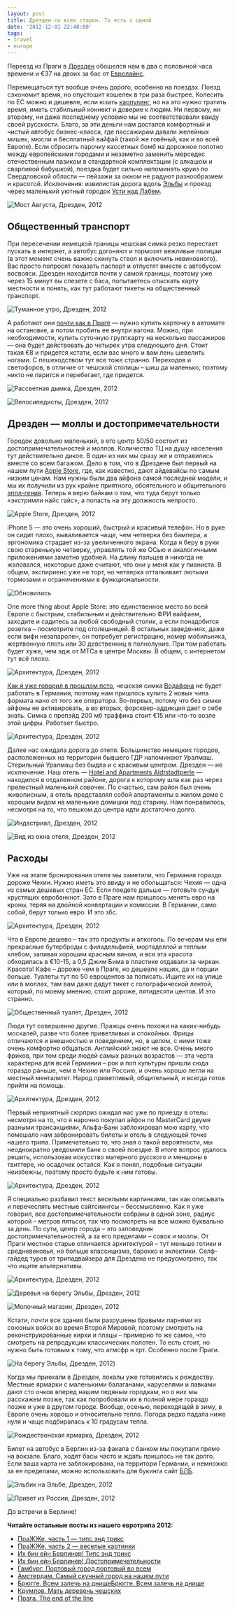 ```yaml
---
layout: post
title: Дрезден со всех сторон. То есть с одной
date: '2012-12-01 22:48:00'
tags:
- travel
- europe
---
```


Переезд из Праги в [Дрезден](http://en.wikipedia.org/wiki/Dresden) обошелся нам в два с половиной часа времени и&nbsp;€37 на двоих за бас от [Евролайнс](http://www.eurolines.com/en/).

Перемещаться тут вообще очень дорого, особенно на поездах. Поезд сэкономит время, но опустошит кошелек в три раза быстрее. Колесить по ЕС можно и дешевле, если юзать [карпулинг](http://www.carpooling.com/us/), но на это нужно тратить время, иметь стабильный коннект и доверие к людям. Ни первому, ни второму, ни даже последнему условию мы не соответствовали ввиду своей русскости. Благо, за эти деньги нам достался комфортный и чистый автобус бизнес-класса, где пассажирам давали желейных мишек, мюсли и бесплатный вайфай (такой же говёный, как и во всей Европе).&nbsp;Если сбросить парочку кассетных бомб на дорожное полотно между европейскими городами и незаметно заменить мерседес отечественным пазиком в стандартной комплектации (с алкашом и сварливой бабушкой), поездка будет сильно напоминать круиз по Свердловской области — пейзажи за окном не радуют разнообразием и красотой. Исключения: извилистая дорога вдоль [Эльбы](http://en.wikipedia.org/wiki/Elbe) и проезд через маленький уютный городок [Усти над Лабем](http://en.wikipedia.org/wiki/%C3%9Ast%C3%AD_nad_Labem).

![Мост Августа, Дрезден, 2012](/assets/images/2017/09/drsdn0.jpg)

## Общественный транспорт

При пересечении немецкой границы чешская симка резко перестает пускать в интернет, а автобус догоняют и тормозят вежливые полицаи (в этот момент очень важно скинуть ствол и включить невиновного). Вас просто попросят показать паспорт и отпустят вместе с автобусом восвояси. Дрезден находится почти у самой границы, поэтому уже через 15 минут вы слезете с баса, попытаетесь отыскать карту местности и понять, как тут работают тикеты на общественный транспорт.

![Туманное утро, Дрезден, 2012](/assets/images/2017/09/IMG_3492.jpg)

А работают они [почти как в Праге](http://shouldgo.ru/prague-t/ "ПраЖЖе, часть 1 — типс энд трикс") — нужно купить карточку в автомате на остановке, а потом пробить ее внутри вагона. Можно, при необходимости, купить суточную группкарту на несколько пассажиров — она будет действовать до четырех утра следующего дня. Стоит такая&nbsp;€8 и придется кстати, если вас много и вам лень шевелить ногами. С пешеходством тут все тоже странно. Переходов и светофоров, в отличие от чешской столицы – шиш да маленько, поэтому никто не парится и перебегает, где придется.

![Рассветная дымка, Дрезден, 2012](/assets/images/2017/09/IMG_3491.jpg)

![Велосипедисты, Дрезден, 2012](/assets/images/2017/09/IMG_3540.JPG)

## Дрезден — моллы и достопримечательности

Городок довольно маленький, а его центр 50/50 состоит из достопримечательностей и моллов. Количество ТЦ на душу населения тут действительно дикое. В один из них мы сразу же и отправились вместе со всем багажом. Дело в том, что в Дрездене был первый на нашем пути [Apple Store](http://www.apple.com/de/retail/altmarkt-galerie/), где, как известно, дают айдевайсы по самым низким ценам. Нам нужны были два айфона самой последней модели, и мы их получили из рук крайне приятного, обоятельного и общительного [эппл-гения](http://www.apple.com/retail/geniusbar/). Теперь я верю байкам о том, что туда берут только «экстримли найс гайс», а попасть на эту должность непросто.

![Apple Store, Дрезден, 2012](/assets/images/2017/09/IMG_3474.JPG)

iPhone 5 — это очень хороший, быстрый и красивый телефон. Но в руке он сидит плохо, вываливается чаще, чем четверка без бампера, а эргономика страдает из-за увеличенного экрана. Когда я беру в руки свою старенькую четверку, управлять той же ОСью и аналогичными приложениями заметно удобней. На длину пальцев я никогда не жаловался, некоторые даже считают, что они у меня как у пианиста. В общем, экспириенс уже не торт, но четверка отталкивает лютыми тормозами и ограничениями в функциональности.

![Обновились](/assets/images/2017/09/IMG_3478.JPG)

One more thing about Apple Store: это единственное место во всей Европе с быстрым, стабильным и действительно ФРИ вайфаем, заходите и садитесь за любой свободный столик, а если понадобится розетка – посмотрите под столешницей. В остальных заведениях, даже если вифи незапаролен, он потребует регистрацию, номер мобильника, жертвенную плоть или 30 девственниц в полнолуние. При том работать будет хуже, чем эдж от МТСа в центре Москвы. В общем, с интернетом тут всё плохо.

![Архитектура, Дрезден, 2012](/assets/images/2017/09/img_1338.jpg)

[Как я уже говорил в прошлом псто](http://shouldgo.ru/prague-sights/ "ПраЖЖе, часть 2 — веселые картинки"), чешская симка [Водафона](http://www.vodafone.com/content/index.html) не будет работать в Германии, поэтому нам пришлось купить 2 новых чипа формата нано от того же оператора. Во-первых, потому что без симки айфоны не активировать, а во вторых, форсквер-аддикция дает о себе знать. Симка с препэйд 200 мб траффика стоит&nbsp;€15 или что-то возле этой цифры. Работает быстро.

![Архитектура, Дрезден, 2012](/assets/images/2017/09/IMG_1345.jpg)

Далее нас ожидала дорога до отеля. Большинство немецких городов, расположенных на территории бывшего ГДР напоминают Уралмаш. Стерильный Уралмаш без быдла и с красивым центром. Дрезден — не исключение. Наш отель —&nbsp;[Hotel and Apartments Aldtstadtperle](http://www.altstadtperle.de/)&nbsp;— находился в отдаленном районе, дорога к которому шла как раз через прелестный маленький совочек. По счастью, сам район был очень живописным, а отель представлял собой апартаменты в жилом доме с хорошим видом на маленькие домишки под старину. Нам понравилось, несмотря на то, что пешком до центра идти достаточно долго.

![Индастриал, Дрезден, 2012](/assets/images/2017/09/IMG_3480.JPG)

![Вид из окна отеля, Дрезден, 2012](/assets/images/2017/09/IMG_3484.JPG)

## Расходы

Уже на этапе бронирования отеля мы заметили, что Германия гораздо дороже Чехии. Нужно иметь это ввиду и не обольщаться: Чехия — одна из самых дешевых стран ЕС. Если поедете дальше — готовьте сундук хрустящих евробанкнот. Зато в Праге нам пришлось менять евро на кроны, теряя на двойной конвертации и комиссии. В Германии, само собой, берут только евро. И это збс.

![Архитектура, Дрезден, 2012](/assets/images/2017/09/img_1355.jpg)

Что в Европе дешево – так это продукты и алкоголь. По вечерам мы ели прекрасные бутерброды с филадельфией, мортаделлой и теплым хлебом, запивая хорошим красным вином, и вся эта красота обходилась в&nbsp;€10-15, а 0,5 Джим Бима в пластике отдавали за чиркан. Красота! Кафе – дороже чем в Праге, но дешевле наших, да и порции больше. Туалеты тут по 50 евроцентов за пописать. Ищите их на улице или в моллах, там вам даже дадут тикет с голографической лентой, который, по моему мнению, стоит дороже, пятидесяти центов. И это странно.

![Общественный туалет, Дрезден, 2012](/assets/images/2017/09/IMG_3522.jpg)

Люди тут совершенно другие. Пражцы очень похожи на каких-нибудь москалей, разве что более приветливых и спокойных. Фрицы отличаются и внешностью и поведением, но, в целом, с ними тоже очень комфортно общаться. Английский знают не все. Очень много фриков, при том среди людей самых разных возрастов — эта черта характерна для всей Германии – рок и поп культуры пришли сюда гораздо раньше, чем в Чехию или Россию, и очень хорошо легли на местный менталитет. Народ приветливый, общительный, и всегда готов прийти на помощь.

![Архитектура, Дрезден, 2012](/assets/images/2017/09/img_1363.jpg)

Первый неприятный сюрприз ожидал нас уже по приезду в отель: несмотря на то, что я нарочно покупал айфон по MasterCard двумя разными трансакциями, Альфа-Банк заблокировал мою карту, что помешало нам забронировать билеты и отель в следующей точке нашего трипа. Примечательно то, что зная о такой вероятности, мы неоднократно уведомили банк о своей поездке. В итоге вопрос удалось решить, использовав искусство матерного русского и меншоны в твиттере, но осадочек остался. Как я понял, подобные ситуации неизбежны, поэтому просто будьте к ним готовы.

![Архитектура, Дрезден, 2012](/assets/images/2017/09/img_1364.jpg)

Я специально разбавил текст веселыми картинками, так как описывать и перечеслять местные сайтсиингсы – бессмысленно. Как я уже говорил, все достопримечательности собраны в одной зоне, радиус которой – метров пятьсот, так что посмотреть на все можно буквально за день. По сути, центр города – это заповедник достопримечательностей, а за его пределами – совок и моллы. От Праги местное старье отличается архитектурой – тут меньше готики и средневековья, но больше классицизма, барокко и эклектики. Селф-гайдед туров от трипадвайзера для Дрездена не предусмотрено, так что ищите альтернативы.

![Архитектура, Дрезден, 2012](/assets/images/2017/09/img_1369.jpg)

![Деревья на берегу Эльбы, Дрезден, 2012](/assets/images/2017/09/IMG_3536.JPG)

![Молочный магазин, Дрезден, 2012](/assets/images/2017/09/IMG_3541.JPG)

Кстати, почти все здания были разрушены бравыми парнями из союзных войск во время Второй Мировой, поэтому смотреть на реконструированные кирхи и плацы – примерно то же самое, что смотреть на репродукции классических полотен. То есть стоит, но нужно быть готовым к тому, что атмсфр н трт. Особенно после Праги.

![На берегу Эльбы, Дрезден, 2012](/assets/images/2017/09/IMG_3537.JPG))

Когда мы приехали в Дрезден, локалы уже готовились к рождеству. Местные ярмарки с маленькими балаганами, каруселями и лавками дают сто очков вперед нашим ледяным городкам, но о них мы расскажем позже, так как попробовали их в полной мере гораздо позже и уже в другом городе. Вообще, осенью, переходящей в зиму, в Европе очень хорошо и относительно тепло. Погода редко падала ниже нуля и чаще подбиралась к 10 градусам тепла.

![Рождественская ярмарка, Дрезден, 2012](/assets/images/2017/09/IMG_3539.JPG)

Билет на автобус в Берлин из-за факапа с банком мы покупали прямо на вокзале. Благо, ходят басы часто и ждать пришлось не так долго. Если ваша карта не заблокирована, на территори Германии, и немножко за ее пределами, можно использовать для букинга сайт [БЛБ](https://www.berlinlinienbus.de/index.php).

![Эльбик на Эльбе, Дрезден, 2012](/assets/images/2017/09/IMG_3530.JPG)

![Привет из России, Дрезден, 2012](/assets/images/2017/09/IMG_3538.JPG)

До встречи в Берлине!

**Читайте остальные посты из нашего евротрипа 2012:**

- [ПраЖЖе, часть 1 — типс энд трикс](http://shouldgo.ru/prague-t/ "ПраЖЖе, часть 1 — типс энд трикс")
- [ПраЖЖе, часть 2 — веселые картинки](http://shouldgo.ru/prague-sights/ "ПраЖЖе, часть 2 — веселые картинки")
- [Их бин ейн Берлинер! Типс энд трикс](http://shouldgo.ru/berlin-tt/ "Их бин ейн Берлинер! Типс энд трикс")
- [Их бин ейн Берлинер! Достопримечательности](http://shouldgo.ru/berlin-sights/ "Их бин ейн Берлинер! Достопримечательности")
- [Гамбург. Портовый город портовый во всем](http://shouldgo.ru/hamburg-ers/ "Гамбург. Портовый город портовый во всем")
- [Амстердам. Самый скучный город на нашем пути](http://shouldgo.ru/amsterdamster/ "Амстердам. Самый скучный город на нашем пути")
- [Брюгге. Всем залечь на днищеБрюгге. Всем залечь на днище](http://shouldgo.ru/in-bruges/ "Брюгге. Всем залечь на днище")
- [Крумлов. Мать деревень чешских](http://shouldgo.ru/cesky-krumlov/)
- [Прага. The end of the line](http://shouldgo.ru/praga-the-end/ "Прага. The end of the line")
